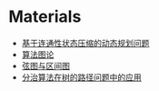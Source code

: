 # Materials

* [基于连通性状态压缩的动态规划问题](https://wenku.baidu.com/view/9cfbb16e011ca300a6c390d5.html)
* [算法图论](http://www.docin.com/p-610139511.html)
* [弦图与区间图](https://wenku.baidu.com/view/6f9f2223dd36a32d73758126.html)
* [分治算法在树的路径问题中的应用](https://wenku.baidu.com/view/1bc2e4ea172ded630b1cb602.html)

